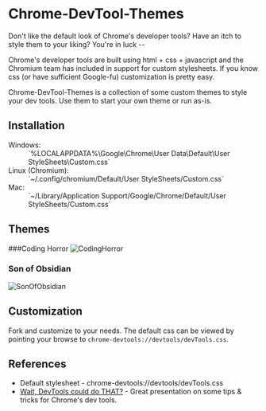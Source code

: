# Chrome-DevTool-Themes

Don't like the default look of Chrome's developer tools?  Have an itch to style them to your liking?  You're in luck --

Chrome's developer tools are built using html + css + javascript and the Chromium team has included in support for custom stylesheets.  If
you know css (or have sufficient Google-fu) customization is pretty easy.

Chrome-DevTool-Themes is a collection of some custom themes to style your dev tools.  Use them to start your own theme
or run as-is.

## Installation
<dl>
<dt>Windows:</dt>
<dd>`%LOCALAPPDATA%\Google\Chrome\User Data\Default\User StyleSheets\Custom.css`</dd>

<dt>Linux (Chromium):</dt>
<dd>`~/.config/chromium/Default/User StyleSheets/Custom.css`</dd>

<dt>Mac:</dt>
<dd>`~/Library/Application Support/Google/Chrome/Default/User StyleSheets/Custom.css`</dd>
<dl>

## Themes
###Coding Horror
![CodingHorror](https://raw.github.com/Disgone/Chrome-DevTool-Themes/master/screenshots/coding-horror.png)

### Son of Obsidian
![SonOfObsidian](https://raw.github.com/Disgone/Chrome-DevTool-Themes/master/screenshots/son-of-obsidian.png)

## Customization
Fork and customize to your needs.  The default css can be viewed by pointing your browse to `chrome-devtools://devtools/devTools.css`.

## References
* Default stylesheet - chrome-devtools://devtools/devTools.css
* [Wait, DevTools could do THAT?][1] - Great presentation on some tips & tricks for Chrome's dev tools.

[1]: http://bit.ly/RipkeL
